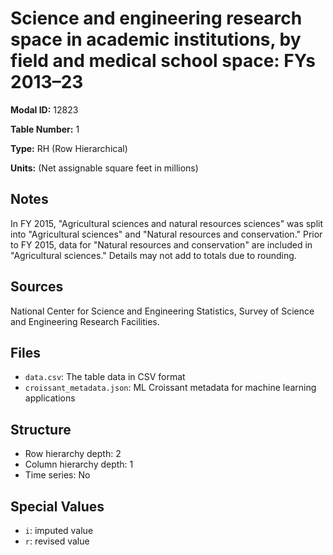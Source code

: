 # Science and engineering research space in academic institutions, by field and medical school space: FYs 2013&#8211;23

**Modal ID:** 12823

**Table Number:** 1

**Type:** RH (Row Hierarchical)

**Units:** (Net assignable square feet in millions)

## Notes

In FY 2015, "Agricultural sciences and natural resources sciences" was split into "Agricultural sciences" and "Natural resources and conservation." Prior to FY 2015, data for "Natural resources and conservation" are included in "Agricultural sciences." Details may not add to totals due to rounding.

## Sources

National Center for Science and Engineering Statistics, Survey of Science and Engineering Research Facilities.

## Files

- `data.csv`: The table data in CSV format
- `croissant_metadata.json`: ML Croissant metadata for machine learning applications

## Structure

- Row hierarchy depth: 2
- Column hierarchy depth: 1
- Time series: No

## Special Values

- `i`: imputed value
- `r`: revised value
